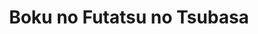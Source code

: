 --- 
title: "Boku no Futatsu no Tsubasa"
publishdate: "2019-7-22T16:48:46+02:00"
src: "https://365manga.net/manga/boku-no-futatsu-no-tsubasa"
image: "https://data.365manga.net/images/thumbnails/6895-boku-no-futatsu-no-tsubasa.jpg"
description: "From s.ADTRW: Hiromi can't wait for her cousin Makoto to come live with her - but when 'he' finally shows up, she gets a good deal more than she bargained for. Toshiki Yui turns a hentai fetish into the plot hook of this high school situation comedy."
---